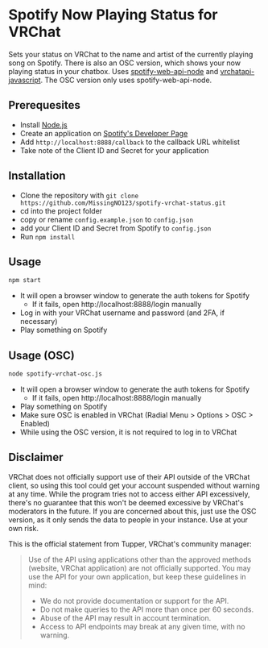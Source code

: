 # Spotify Now Playing Status for VRChat

Sets your status on VRChat to the name and artist of the currently playing song on Spotify.
There is also an OSC version, which shows your now playing status in your chatbox.
Uses [spotify-web-api-node](https://github.com/thelinmichael/spotify-web-api-node) and [vrchatapi-javascript](https://github.com/vrchatapi/vrchatapi-javascript).
The OSC version only uses spotify-web-api-node.

## Prerequesites
- Install [Node.js](https://nodejs.org)
- Create an application on [Spotify's Developer Page](https://developer.spotify.com/dashboard/applications)
- Add `http://localhost:8888/callback` to the callback URL whitelist
- Take note of the Client ID and Secret for your application

## Installation
- Clone the repository with `git clone https://github.com/MissingNO123/spotify-vrchat-status.git`
- cd into the project folder
- copy or rename `config.example.json` to `config.json`
- add your Client ID and Secret from Spotify to `config.json`
- Run `npm install`

## Usage
```bash
npm start
```
- It will open a browser window to generate the auth tokens for Spotify
  - If it fails, open http://localhost:8888/login manually
- Log in with your VRChat username and password (and 2FA, if necessary)
- Play something on Spotify

## Usage (OSC)
```bash
node spotify-vrchat-osc.js
```
- It will open a browser window to generate the auth tokens for Spotify
  - If it fails, open http://localhost:8888/login manually
- Play something on Spotify
- Make sure OSC is enabled in VRChat (Radial Menu > Options > OSC > Enabled)
- While using the OSC version, it is not required to log in to VRChat

## Disclaimer

VRChat does not officially support use of their API outside of the VRChat client, 
so using this tool could get your account suspended without warning at any time. 
While the program tries not to access either API excessively, 
there's no guarantee that this won't be deemed excessive by VRChat's moderators in the future.
If you are concerned about this, just use the OSC version, as it only sends the data to people in your instance.
Use at your own risk.

This is the official statement from Tupper, VRChat's community manager:

> Use of the API using applications other than the approved methods (website, VRChat application) are not officially supported. You may use the API for your own application, but keep these guidelines in mind:
> * We do not provide documentation or support for the API.
> * Do not make queries to the API more than once per 60 seconds.
> * Abuse of the API may result in account termination.
> * Access to API endpoints may break at any given time, with no warning.